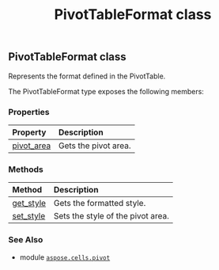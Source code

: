 ﻿---
title: PivotTableFormat class
second_title: Aspose.Cells for Python via .NET API References
description: 
type: docs
weight: 150
url: /aspose.cells.pivot/pivottableformat/
is_root: false
---

## PivotTableFormat class

Represents the format defined in the PivotTable.



The PivotTableFormat type exposes the following members:

### Properties
| Property | Description |
| :- | :- |
| [pivot_area](/cells/python-net/aspose.cells.pivot/pivottableformat/pivot_area) | Gets the pivot area. |


### Methods
| Method | Description |
| :- | :- |
| [get_style](/cells/python-net/aspose.cells.pivot/pivottableformat/get_style/#) | Gets the formatted style. |
| [set_style](/cells/python-net/aspose.cells.pivot/pivottableformat/set_style/#aspose.cells.Style) | Sets the style of the pivot area. |



### See Also
* module [`aspose.cells.pivot`](..)

